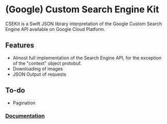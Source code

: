 # (Google) Custom Search Engine Kit

CSEKit is a Swift JSON library interpretation of the Google Custom Search Engine API available on Google Cloud Platform.

## Features

- Almost full implementation of the Search Engine API, for the exception of the "context" object protobuf.
- Downloading of images
- JSON Output of requests

## To-do

- Pagination

### [Documentation](https://csekit.ot12oneday.live/documentation/csekit/)
